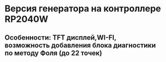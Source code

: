 # Версия генератора на контроллере RP2040W

## Особенности: TFT дисплей,WI-FI, возможность добавления блока диагностики по методу Фоля (до 22 точек)
